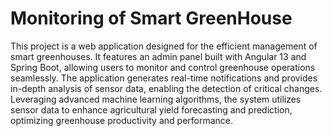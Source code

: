 # Monitoring of Smart GreenHouse 
This project is a web application designed for the efficient management of smart greenhouses. It features an admin panel built with Angular 13 and Spring Boot, allowing users to monitor and control greenhouse operations seamlessly. The application generates real-time notifications and provides in-depth analysis of sensor data, enabling the detection of critical changes. Leveraging advanced machine learning algorithms, the system utilizes sensor data to enhance agricultural yield forecasting and prediction, optimizing greenhouse productivity and performance.
